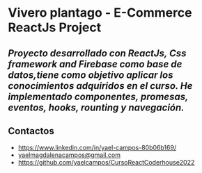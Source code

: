 # Vivero plantago - E-Commerce ReactJs Project


## _Proyecto desarrollado con ReactJs, Css framework and Firebase como base de datos,tiene como objetivo aplicar los conocimientos adquiridos en el curso. He implementado componentes, promesas, eventos, hooks, rounting y navegación._



## Contactos

- https://www.linkedin.com/in/yael-campos-80b06b169/
- yaelmagdalenacampos@gmail.com
- https://github.com/yaelcampos/CursoReactCoderhouse2022
